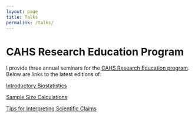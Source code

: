 ```yaml
---
layout: page
title: Talks
permalink: /talks/
---
```


# CAHS Research Education Program

I provide three annual seminars for the [CAHS Research Education program](https://www.cahs.health.wa.gov.au/Research/For-researchers/Research-Education-Program/Seminars). Below are links to the latest editions of:

[Introductory Biostatistics](https://www.youtube.com/watch?v=V8Fwp7Yy0nw)

[Sample Size Calculations](https://www.youtube.com/watch?v=Hft2ipJZBJU)

[Tips for Interpreting Scientific Claims](https://www.youtube.com/watch?v=nQId1ZCkc80) 
